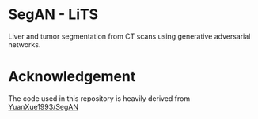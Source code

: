 # SegAN - LiTS
Liver and tumor segmentation from CT scans using generative adversarial networks.

# Acknowledgement

The code used in this repository is heavily derived from [YuanXue1993/SegAN](https://github.com/YuanXue1993/SegAN)
